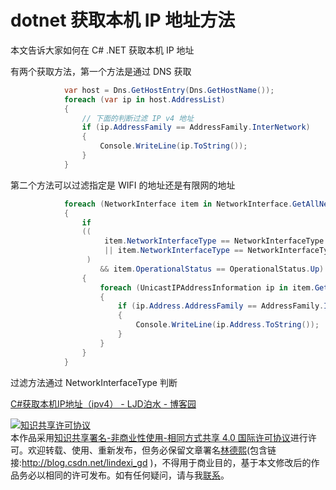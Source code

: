 
# dotnet 获取本机 IP 地址方法

本文告诉大家如何在 C# .NET 获取本机 IP 地址

<!--more-->


<!-- csdn -->

有两个获取方法，第一个方法是通过 DNS 获取

```csharp
            var host = Dns.GetHostEntry(Dns.GetHostName());
            foreach (var ip in host.AddressList)
            {
            	// 下面的判断过滤 IP v4 地址
                if (ip.AddressFamily == AddressFamily.InterNetwork)
                {
                    Console.WriteLine(ip.ToString());
                }
            }
```

第二个方法可以过滤指定是 WIFI 的地址还是有限网的地址

```csharp
            foreach (NetworkInterface item in NetworkInterface.GetAllNetworkInterfaces())
            {
                if
                ((
                     item.NetworkInterfaceType == NetworkInterfaceType.Ethernet // 有线网络
                     || item.NetworkInterfaceType == NetworkInterfaceType.Wireless80211 // 无线 wifi 网络
                 )
                    && item.OperationalStatus == OperationalStatus.Up)
                {
                    foreach (UnicastIPAddressInformation ip in item.GetIPProperties().UnicastAddresses)
                    {
                        if (ip.Address.AddressFamily == AddressFamily.InterNetwork)
                        {
                            Console.WriteLine(ip.Address.ToString());
                        }
                    }
                }
            }
```

过滤方法通过 NetworkInterfaceType 判断

[C#获取本机IP地址（ipv4） - LJD泊水 - 博客园](https://www.cnblogs.com/lijianda/p/6604651.html )






<a rel="license" href="http://creativecommons.org/licenses/by-nc-sa/4.0/"><img alt="知识共享许可协议" style="border-width:0" src="https://licensebuttons.net/l/by-nc-sa/4.0/88x31.png" /></a><br />本作品采用<a rel="license" href="http://creativecommons.org/licenses/by-nc-sa/4.0/">知识共享署名-非商业性使用-相同方式共享 4.0 国际许可协议</a>进行许可。欢迎转载、使用、重新发布，但务必保留文章署名[林德熙](http://blog.csdn.net/lindexi_gd)(包含链接:http://blog.csdn.net/lindexi_gd )，不得用于商业目的，基于本文修改后的作品务必以相同的许可发布。如有任何疑问，请与我[联系](mailto:lindexi_gd@163.com)。